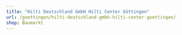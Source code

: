 ```yaml
---
title: "Hilti Deutschland GmbH Hilti Center Göttingen"
url: /goettingen/hilti-deutschland-gmbh-hilti-center-goettingen/
shop: Baumarkt
---
```

